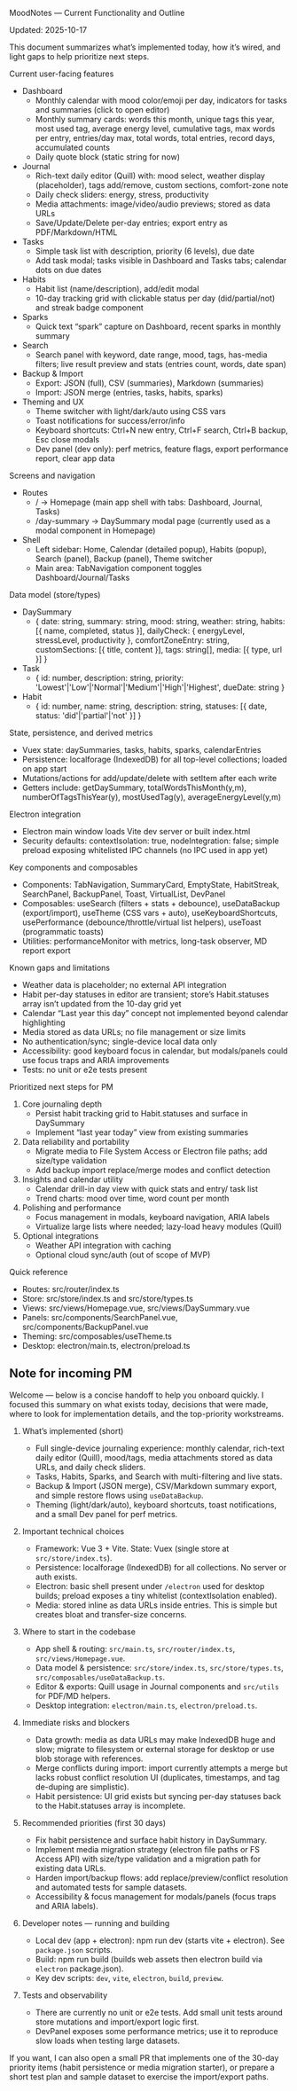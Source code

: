 MoodNotes — Current Functionality and Outline

Updated: 2025-10-17

This document summarizes what’s implemented today, how it’s wired, and light gaps to help prioritize next steps.

Current user-facing features

- Dashboard
	- Monthly calendar with mood color/emoji per day, indicators for tasks and summaries (click to open editor)
	- Monthly summary cards: words this month, unique tags this year, most used tag, average energy level, cumulative tags, max words per entry, entries/day max, total words, total entries, record days, accumulated counts
	- Daily quote block (static string for now)
- Journal
	- Rich-text daily editor (Quill) with: mood select, weather display (placeholder), tags add/remove, custom sections, comfort-zone note
	- Daily check sliders: energy, stress, productivity
	- Media attachments: image/video/audio previews; stored as data URLs
	- Save/Update/Delete per-day entries; export entry as PDF/Markdown/HTML
- Tasks
	- Simple task list with description, priority (6 levels), due date
	- Add task modal; tasks visible in Dashboard and Tasks tabs; calendar dots on due dates
- Habits
	- Habit list (name/description), add/edit modal
	- 10-day tracking grid with clickable status per day (did/partial/not) and streak badge component
- Sparks
	- Quick text “spark” capture on Dashboard, recent sparks in monthly summary
- Search
	- Search panel with keyword, date range, mood, tags, has-media filters; live result preview and stats (entries count, words, date span)
- Backup & Import
	- Export: JSON (full), CSV (summaries), Markdown (summaries)
	- Import: JSON merge (entries, tasks, habits, sparks)
- Theming and UX
	- Theme switcher with light/dark/auto using CSS vars
	- Toast notifications for success/error/info
	- Keyboard shortcuts: Ctrl+N new entry, Ctrl+F search, Ctrl+B backup, Esc close modals
	- Dev panel (dev only): perf metrics, feature flags, export performance report, clear app data

Screens and navigation

- Routes
	- / → Homepage (main app shell with tabs: Dashboard, Journal, Tasks)
	- /day-summary → DaySummary modal page (currently used as a modal component in Homepage)
- Shell
	- Left sidebar: Home, Calendar (detailed popup), Habits (popup), Search (panel), Backup (panel), Theme switcher
	- Main area: TabNavigation component toggles Dashboard/Journal/Tasks

Data model (store/types)

- DaySummary
	- { date: string, summary: string, mood: string, weather: string,
		habits: [{ name, completed, status }], dailyCheck: { energyLevel, stressLevel, productivity },
		comfortZoneEntry: string, customSections: [{ title, content }], tags: string[], media: [{ type, url }] }
- Task
	- { id: number, description: string, priority: 'Lowest'|'Low'|'Normal'|'Medium'|'High'|'Highest', dueDate: string }
- Habit
	- { id: number, name: string, description: string, statuses: [{ date, status: 'did'|'partial'|'not' }] }

State, persistence, and derived metrics

- Vuex state: daySummaries, tasks, habits, sparks, calendarEntries
- Persistence: localforage (IndexedDB) for all top-level collections; loaded on app start
- Mutations/actions for add/update/delete with setItem after each write
- Getters include: getDaySummary, totalWordsThisMonth(y,m), numberOfTagsThisYear(y), mostUsedTag(y), averageEnergyLevel(y,m)

Electron integration

- Electron main window loads Vite dev server or built index.html
- Security defaults: contextIsolation: true, nodeIntegration: false; simple preload exposing whitelisted IPC channels (no IPC used in app yet)

Key components and composables

- Components: TabNavigation, SummaryCard, EmptyState, HabitStreak, SearchPanel, BackupPanel, Toast, VirtualList, DevPanel
- Composables: useSearch (filters + stats + debounce), useDataBackup (export/import), useTheme (CSS vars + auto), useKeyboardShortcuts, usePerformance (debounce/throttle/virtual list helpers), useToast (programmatic toasts)
- Utilities: performanceMonitor with metrics, long-task observer, MD report export

Known gaps and limitations

- Weather data is placeholder; no external API integration
- Habit per-day statuses in editor are transient; store’s Habit.statuses array isn’t updated from the 10-day grid yet
- Calendar “Last year this day” concept not implemented beyond calendar highlighting
- Media stored as data URLs; no file management or size limits
- No authentication/sync; single-device local data only
- Accessibility: good keyboard focus in calendar, but modals/panels could use focus traps and ARIA improvements
- Tests: no unit or e2e tests present

Prioritized next steps for PM

1) Core journaling depth
	 - Persist habit tracking grid to Habit.statuses and surface in DaySummary
	 - Implement “last year today” view from existing summaries
2) Data reliability and portability
	 - Migrate media to File System Access or Electron file paths; add size/type validation
	 - Add backup import replace/merge modes and conflict detection
3) Insights and calendar utility
	 - Calendar drill-in day view with quick stats and entry/ task list
	 - Trend charts: mood over time, word count per month
4) Polishing and performance
	 - Focus management in modals, keyboard navigation, ARIA labels
	 - Virtualize large lists where needed; lazy-load heavy modules (Quill)
5) Optional integrations
	 - Weather API integration with caching
	 - Optional cloud sync/auth (out of scope of MVP)

Quick reference

- Routes: src/router/index.ts
- Store: src/store/index.ts and src/store/types.ts
- Views: src/views/Homepage.vue, src/views/DaySummary.vue
- Panels: src/components/SearchPanel.vue, src/components/BackupPanel.vue
- Theming: src/composables/useTheme.ts
- Desktop: electron/main.ts, electron/preload.ts

Note for incoming PM
---------------------

Welcome — below is a concise handoff to help you onboard quickly. I focused this summary on what exists today, decisions that were made, where to look for implementation details, and the top-priority workstreams.

1) What’s implemented (short)
	- Full single-device journaling experience: monthly calendar, rich-text daily editor (Quill), mood/tags, media attachments stored as data URLs, and daily check sliders.
	- Tasks, Habits, Sparks, and Search with multi-filtering and live stats.
	- Backup & Import (JSON merge), CSV/Markdown summary export, and simple restore flows using `useDataBackup`.
	- Theming (light/dark/auto), keyboard shortcuts, toast notifications, and a small Dev panel for perf metrics.

2) Important technical choices
	- Framework: Vue 3 + Vite. State: Vuex (single store at `src/store/index.ts`).
	- Persistence: localforage (IndexedDB) for all collections. No server or auth exists.
	- Electron: basic shell present under `/electron` used for desktop builds; preload exposes a tiny whitelist (contextIsolation enabled).
	- Media: stored inline as data URLs inside entries. This is simple but creates bloat and transfer-size concerns.

3) Where to start in the codebase
	- App shell & routing: `src/main.ts`, `src/router/index.ts`, `src/views/Homepage.vue`.
	- Data model & persistence: `src/store/index.ts`, `src/store/types.ts`, `src/composables/useDataBackup.ts`.
	- Editor & exports: Quill usage in Journal components and `src/utils` for PDF/MD helpers.
	- Desktop integration: `electron/main.ts`, `electron/preload.ts`.

4) Immediate risks and blockers
	- Data growth: media as data URLs may make IndexedDB huge and slow; migrate to filesystem or external storage for desktop or use blob storage with references.
	- Merge conflicts during import: import currently attempts a merge but lacks robust conflict resolution UI (duplicates, timestamps, and tag de-duping are simplistic).
	- Habit persistence: UI grid exists but syncing per-day statuses back to the Habit.statuses array is incomplete.

5) Recommended priorities (first 30 days)
	- Fix habit persistence and surface habit history in DaySummary.
	- Implement media migration strategy (electron file paths or FS Access API) with size/type validation and a migration path for existing data URLs.
	- Harden import/backup flows: add replace/preview/conflict resolution and automated tests for sample datasets.
	- Accessibility & focus management for modals/panels (focus traps and ARIA labels).

6) Developer notes — running and building
	- Local dev (app + electron): npm run dev (starts vite + electron). See `package.json` scripts.
	- Build: npm run build (builds web assets then electron build via `electron` package.json).
	- Key dev scripts: `dev`, `vite`, `electron`, `build`, `preview`.

7) Tests and observability
	- There are currently no unit or e2e tests. Add small unit tests around store mutations and import/export logic first.
	- DevPanel exposes some performance metrics; use it to reproduce slow loads when testing large datasets.

If you want, I can also open a small PR that implements one of the 30-day priority items (habit persistence or media migration starter), or prepare a short test plan and sample dataset to exercise the import/export paths.
